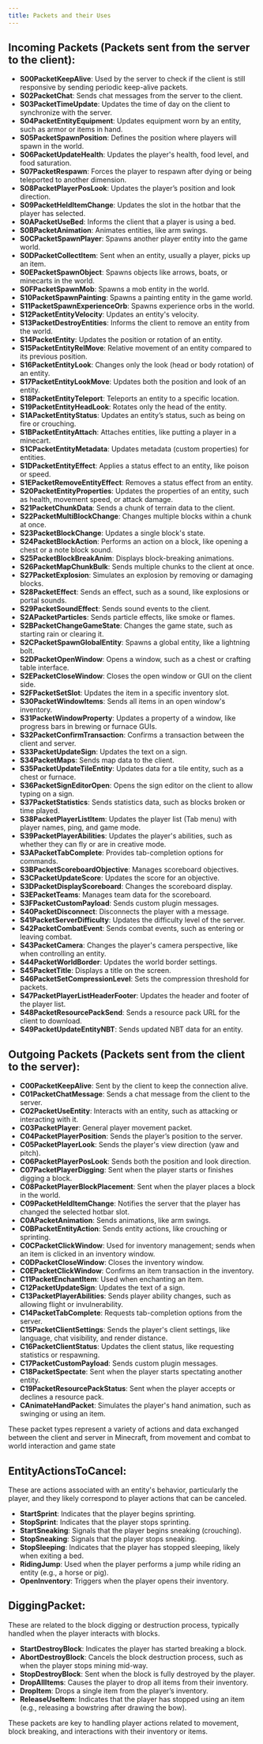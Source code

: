 ```yaml
---
title: Packets and their Uses
---
```


## Incoming Packets (Packets sent from the server to the client):
- **S00PacketKeepAlive**: Used by the server to check if the client is still responsive by sending periodic keep-alive packets.
- **S02PacketChat**: Sends chat messages from the server to the client.
- **S03PacketTimeUpdate**: Updates the time of day on the client to synchronize with the server.
- **S04PacketEntityEquipment**: Updates equipment worn by an entity, such as armor or items in hand.
- **S05PacketSpawnPosition**: Defines the position where players will spawn in the world.
- **S06PacketUpdateHealth**: Updates the player's health, food level, and food saturation.
- **S07PacketRespawn**: Forces the player to respawn after dying or being teleported to another dimension.
- **S08PacketPlayerPosLook**: Updates the player’s position and look direction.
- **S09PacketHeldItemChange**: Updates the slot in the hotbar that the player has selected.
- **S0APacketUseBed**: Informs the client that a player is using a bed.
- **S0BPacketAnimation**: Animates entities, like arm swings.
- **S0CPacketSpawnPlayer**: Spawns another player entity into the game world.
- **S0DPacketCollectItem**: Sent when an entity, usually a player, picks up an item.
- **S0EPacketSpawnObject**: Spawns objects like arrows, boats, or minecarts in the world.
- **S0FPacketSpawnMob**: Spawns a mob entity in the world.
- **S10PacketSpawnPainting**: Spawns a painting entity in the game world.
- **S11PacketSpawnExperienceOrb**: Spawns experience orbs in the world.
- **S12PacketEntityVelocity**: Updates an entity's velocity.
- **S13PacketDestroyEntities**: Informs the client to remove an entity from the world.
- **S14PacketEntity**: Updates the position or rotation of an entity.
- **S15PacketEntityRelMove**: Relative movement of an entity compared to its previous position.
- **S16PacketEntityLook**: Changes only the look (head or body rotation) of an entity.
- **S17PacketEntityLookMove**: Updates both the position and look of an entity.
- **S18PacketEntityTeleport**: Teleports an entity to a specific location.
- **S19PacketEntityHeadLook**: Rotates only the head of the entity.
- **S1APacketEntityStatus**: Updates an entity’s status, such as being on fire or crouching.
- **S1BPacketEntityAttach**: Attaches entities, like putting a player in a minecart.
- **S1CPacketEntityMetadata**: Updates metadata (custom properties) for entities.
- **S1DPacketEntityEffect**: Applies a status effect to an entity, like poison or speed.
- **S1EPacketRemoveEntityEffect**: Removes a status effect from an entity.
- **S20PacketEntityProperties**: Updates the properties of an entity, such as health, movement speed, or attack damage.
- **S21PacketChunkData**: Sends a chunk of terrain data to the client.
- **S22PacketMultiBlockChange**: Changes multiple blocks within a chunk at once.
- **S23PacketBlockChange**: Updates a single block's state.
- **S24PacketBlockAction**: Performs an action on a block, like opening a chest or a note block sound.
- **S25PacketBlockBreakAnim**: Displays block-breaking animations.
- **S26PacketMapChunkBulk**: Sends multiple chunks to the client at once.
- **S27PacketExplosion**: Simulates an explosion by removing or damaging blocks.
- **S28PacketEffect**: Sends an effect, such as a sound, like explosions or portal sounds.
- **S29PacketSoundEffect**: Sends sound events to the client.
- **S2APacketParticles**: Sends particle effects, like smoke or flames.
- **S2BPacketChangeGameState**: Changes the game state, such as starting rain or clearing it.
- **S2CPacketSpawnGlobalEntity**: Spawns a global entity, like a lightning bolt.
- **S2DPacketOpenWindow**: Opens a window, such as a chest or crafting table interface.
- **S2EPacketCloseWindow**: Closes the open window or GUI on the client side.
- **S2FPacketSetSlot**: Updates the item in a specific inventory slot.
- **S30PacketWindowItems**: Sends all items in an open window's inventory.
- **S31PacketWindowProperty**: Updates a property of a window, like progress bars in brewing or furnace GUIs.
- **S32PacketConfirmTransaction**: Confirms a transaction between the client and server.
- **S33PacketUpdateSign**: Updates the text on a sign.
- **S34PacketMaps**: Sends map data to the client.
- **S35PacketUpdateTileEntity**: Updates data for a tile entity, such as a chest or furnace.
- **S36PacketSignEditorOpen**: Opens the sign editor on the client to allow typing on a sign.
- **S37PacketStatistics**: Sends statistics data, such as blocks broken or time played.
- **S38PacketPlayerListItem**: Updates the player list (Tab menu) with player names, ping, and game mode.
- **S39PacketPlayerAbilities**: Updates the player's abilities, such as whether they can fly or are in creative mode.
- **S3APacketTabComplete**: Provides tab-completion options for commands.
- **S3BPacketScoreboardObjective**: Manages scoreboard objectives.
- **S3CPacketUpdateScore**: Updates the score for an objective.
- **S3DPacketDisplayScoreboard**: Changes the scoreboard display.
- **S3EPacketTeams**: Manages team data for the scoreboard.
- **S3FPacketCustomPayload**: Sends custom plugin messages.
- **S40PacketDisconnect**: Disconnects the player with a message.
- **S41PacketServerDifficulty**: Updates the difficulty level of the server.
- **S42PacketCombatEvent**: Sends combat events, such as entering or leaving combat.
- **S43PacketCamera**: Changes the player's camera perspective, like when controlling an entity.
- **S44PacketWorldBorder**: Updates the world border settings.
- **S45PacketTitle**: Displays a title on the screen.
- **S46PacketSetCompressionLevel**: Sets the compression threshold for packets.
- **S47PacketPlayerListHeaderFooter**: Updates the header and footer of the player list.
- **S48PacketResourcePackSend**: Sends a resource pack URL for the client to download.
- **S49PacketUpdateEntityNBT**: Sends updated NBT data for an entity.

## Outgoing Packets (Packets sent from the client to the server):
- **C00PacketKeepAlive**: Sent by the client to keep the connection alive.
- **C01PacketChatMessage**: Sends a chat message from the client to the server.
- **C02PacketUseEntity**: Interacts with an entity, such as attacking or interacting with it.
- **C03PacketPlayer**: General player movement packet.
- **C04PacketPlayerPosition**: Sends the player’s position to the server.
- **C05PacketPlayerLook**: Sends the player's view direction (yaw and pitch).
- **C06PacketPlayerPosLook**: Sends both the position and look direction.
- **C07PacketPlayerDigging**: Sent when the player starts or finishes digging a block.
- **C08PacketPlayerBlockPlacement**: Sent when the player places a block in the world.
- **C09PacketHeldItemChange**: Notifies the server that the player has changed the selected hotbar slot.
- **C0APacketAnimation**: Sends animations, like arm swings.
- **C0BPacketEntityAction**: Sends entity actions, like crouching or sprinting.
- **C0CPacketClickWindow**: Used for inventory management; sends when an item is clicked in an inventory window.
- **C0DPacketCloseWindow**: Closes the inventory window.
- **C0EPacketClickWindow**: Confirms an item transaction in the inventory.
- **C11PacketEnchantItem**: Used when enchanting an item.
- **C12PacketUpdateSign**: Updates the text of a sign.
- **C13PacketPlayerAbilities**: Sends player ability changes, such as allowing flight or invulnerability.
- **C14PacketTabComplete**: Requests tab-completion options from the server.
- **C15PacketClientSettings**: Sends the player's client settings, like language, chat visibility, and render distance.
- **C16PacketClientStatus**: Updates the client status, like requesting statistics or respawning.
- **C17PacketCustomPayload**: Sends custom plugin messages.
- **C18PacketSpectate**: Sent when the player starts spectating another entity.
- **C19PacketResourcePackStatus**: Sent when the player accepts or declines a resource pack.
- **CAnimateHandPacket**: Simulates the player's hand animation, such as swinging or using an item.

These packet types represent a variety of actions and data exchanged between the client and server in Minecraft, from movement and combat to world interaction and game state

## EntityActionsToCancel:
These are actions associated with an entity's behavior, particularly the player, and they likely correspond to player actions that can be canceled.

- **StartSprint**: Indicates that the player begins sprinting.
- **StopSprint**: Indicates that the player stops sprinting.
- **StartSneaking**: Signals that the player begins sneaking (crouching).
- **StopSneaking**: Signals that the player stops sneaking.
- **StopSleeping**: Indicates that the player has stopped sleeping, likely when exiting a bed.
- **RidingJump**: Used when the player performs a jump while riding an entity (e.g., a horse or pig).
- **OpenInventory**: Triggers when the player opens their inventory.

## DiggingPacket:
These are related to the block digging or destruction process, typically handled when the player interacts with blocks.

- **StartDestroyBlock**: Indicates the player has started breaking a block.
- **AbortDestroyBlock**: Cancels the block destruction process, such as when the player stops mining mid-way.
- **StopDestroyBlock**: Sent when the block is fully destroyed by the player.
- **DropAllItems**: Causes the player to drop all items from their inventory.
- **DropItem**: Drops a single item from the player’s inventory.
- **ReleaseUseItem**: Indicates that the player has stopped using an item (e.g., releasing a bowstring after drawing the bow).

These packets are key to handling player actions related to movement, block breaking, and interactions with their inventory or items.